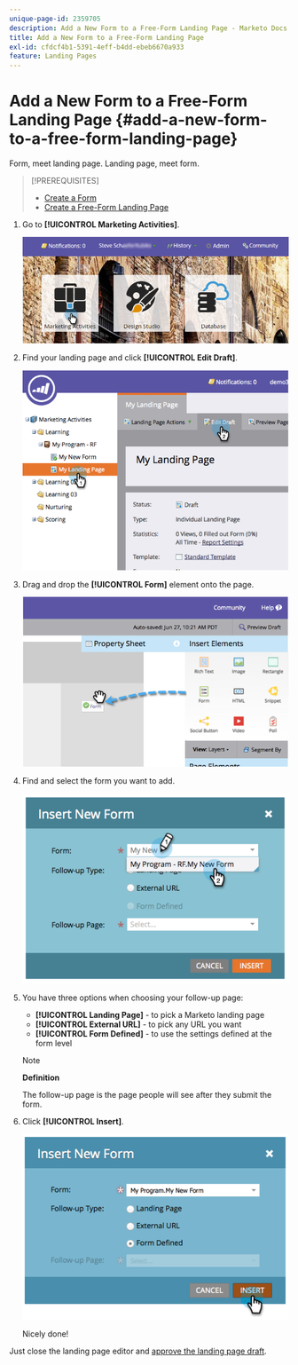 ```yaml
---
unique-page-id: 2359705
description: Add a New Form to a Free-Form Landing Page - Marketo Docs - Product Documentation
title: Add a New Form to a Free-Form Landing Page
exl-id: cfdcf4b1-5391-4eff-b4dd-ebeb6670a933
feature: Landing Pages
---
```

# Add a New Form to a Free-Form Landing Page {#add-a-new-form-to-a-free-form-landing-page}

Form, meet landing page. Landing page, meet form.

>[!PREREQUISITES]
>
>* [Create a Form](/help/marketo/product-docs/demand-generation/forms/creating-a-form/create-a-form.md)
>* [Create a Free-Form Landing Page](/help/marketo/product-docs/demand-generation/landing-pages/free-form-landing-pages/create-a-free-form-landing-page.md)

1. Go to **[!UICONTROL Marketing Activities]**.

   ![](assets/login-marketing-activities-1.png)

1. Find your landing page and click **[!UICONTROL Edit Draft]**.

   ![](assets/image2014-9-16-14-3a44-3a15.png)

1. Drag and drop the **[!UICONTROL Form]** element onto the page.

   ![](assets/image2015-5-21-15-3a43-3a30.png)

1. Find and select the form you want to add.

   ![](assets/image2014-9-16-14-3a44-3a30.png)

1. You have three options when choosing your follow-up page:

    * **[!UICONTROL Landing Page]** - to pick a Marketo landing page
    * **[!UICONTROL External URL]** - to pick any URL you want
    * **[!UICONTROL Form Defined]** - to use the settings defined at the form level

   >[!NOTE]
   >
   >**Definition**
   >
   >The follow-up page is the page people will see after they submit the form.

1. Click **[!UICONTROL Insert]**.

   ![](assets/image2014-9-16-14-3a44-3a38.png)

   Nicely done!

Just close the landing page editor and [approve the landing page draft](/help/marketo/product-docs/demand-generation/landing-pages/understanding-landing-pages/approve-unapprove-or-delete-a-landing-page.md).
